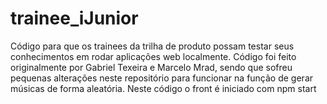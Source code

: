 # trainee_iJunior
Código para que os trainees da trilha de produto possam testar seus conhecimentos em rodar aplicações web localmente. Código foi feito originalmente por Gabriel Texeira e Marcelo Mrad, sendo que sofreu pequenas alterações neste repositório para funcionar na função de gerar músicas de forma aleatória.  Neste código o front é iniciado com npm start
